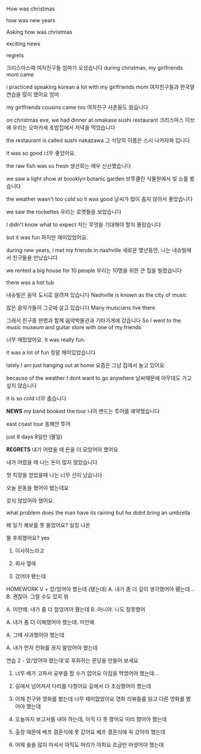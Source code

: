 How was christmas

how was new years

Asking how was christmas

exciting news

regrets






크리스마스때 여자친구들 엄마가 오셨습니다
during christmas, my girlfriends mom came

i practiced speaking korean a lot with my girlfriends mom
여자친구들과 한국말 연습을 많이 했어요 엄마

my girlfriends cousins came too
여자친구 사촌들도 왔습니다

on christmas eve, we had dinner at omakase sushi restaurant
크리스마스 이브에 우리는 오마카세 초밥집에서 저녁을 먹었습니다

the restaurant is called sushi nakazawa
그 식당의 이름은 스시 나카자와 입니다

it was so good
너무 좋았어요.

the raw fish was so fresh
생선회는 매우 신선했습니다

we saw a light show at brooklyn botanic garden 
브루클린 식물원에서 빛 쇼를 봤습니다

the weather wasn't too cold so it was good
날씨가 많이 춥지 않아서 좋았습니다

we saw the rockettes
우리는 로켓들을 보았습니다

I didn't know what to expect
저는 무엇을 기대해야 할지 몰랐습니다

but it was fun
하지만 재미있었어요.

during new years, i met my friends in nashville
새로운 몇년동안, 나는 내슈빌에서 친구들을 만났습니다

we rented a big house for 10 people
우리는 10명을 위한 큰 집을 빌렸습니다

there was a hot tub

내슈빌은 음악 도시로 알려져 있습니다
Nashville is known as the city of music

많은 음악가들이 그곳에 살고 있습니다
Many musicians live there

그래서 친구중 한명과 함께 음악박물관과 기타가게에 갔습니다
So I went to the music museum and guitar store with one of my friends

너무 재밌었어요.
It was really fun.

it was a lot of fun
정말 재미있었습니다

lately I am just hanging out at home
요즘은 그냥 집에서 놀고 있어요

because of the weather I dont want to go anywhere
날씨때문에 아무데도 가고 싶지 않습니다

it is so cold
너무 춥습니다

**NEWS**
my band booked the tour
나의 밴드는 투어를 예약했습니다

east coast tour
동해안 투어

just 8 days
8일만 (팔일)


**REGRETS**
내가 어렸을 때 돈을 더 모았어야 했어요

내가 어렸을 때 나는 돈이 많지 않았습니다

첫 직장을 얻었을때 나는 너무 신이 났습니다



오늘 운동을 했어야 했는데요



갖지 않았어야 했어요.








what problem does the man have
its raining but he didnt bring an umbrella


왜 일기 예보를 못 들었어요?
일칭 나온


뮐 후회했어요?
yes




1. 이사하느라고 

2. 회사 옆에

3. 갔어야 됐는데







HOMEWORK
V + 았/었어야 했는데 (됐는데)
A. 내가 좀 더 깊이 생각했어야 횄는데...
B. 괜찮아. 그럴 수도 있지 뭐

A. 미안해. 내가 좀 더 참았어야 횄는데
B. 아니야. 나도 잘못했어

A. 내가 좀 더 이해했어야 했는데. 미안해

A. 그때 사과했어야 했는데

A. 내가 먼저 전화를 끊지 말았어야 했는데

연습 2 - 았/었어야 했는데'로 후회하는 문당을 만들어 보세요
1. 너무 배가 고파서 공부를 할 수가 없어요
아침을 먹었어야 했는데...

2. 길에서 넘어져서 다리를 다쳤어요
길에서 더 조심했어야 했는데

3. 어제 친구와 영화를 봤는데 너무 재미없었어요
영화 리뷰들를 읽고 다른 영화를 봤어야 했는데

4. 오늘까지 보고서를 내야 하는데, 아직 다 못 했어요
미리 했어야 했는데

5. 출장 때문에 베프 결혼식에 못 갔어요
베프 결혼식에 꼭 갔어야 했는데

6. 어제 술을 많이 마셔서 아직도 머리가 아파요
조금만 마셨어야 했는데
